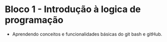 # Bloco 1 - Introdução à logica de programação

- Aprendendo conceitos e funcionalidades básicas do git bash e gitHub.

